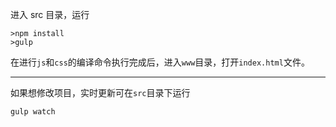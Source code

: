 进入 src 目录，运行
``` shell
>npm install
>gulp
```
在进行`js`和`css`的编译命令执行完成后，进入`www`目录，打开`index.html`文件。

------

如果想修改项目，实时更新可在`src`目录下运行
```
gulp watch
```
